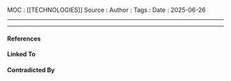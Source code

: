 
MOC : [[TECHNOLOGIES]]
Source : 
Author : 
Tags : 
Date : 2025-06-26
***

***
#### References

#### Linked To

#### Contradicted By
